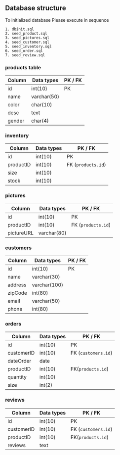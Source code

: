 ## Database structure

To initialized database
Please execute in sequence
```
1. dbinit.sql
2. seed_product.sql
3. seed_pictures.sql
4. seed_customer.sql
5. seed_inventory.sql
6. seed_order.sql
7. seed_review.sql
```

### products table
| Column | Data types | PK / FK |
| ------ | ---------- | ------- |
| id | int(10) | PK |
| name | varchar(50) | |
| color | char(10) | |
| desc | text | |
| gender | char(4) | |

### inventory
| Column | Data types | PK / FK |
| ------ | ---------- | ------- |
| id | int(10) | PK |
| productID | int(10) | FK (`products.id`) |
| size | int(10) | |
| stock | int(10) | |

### pictures
| Column | Data types | PK / FK |
| ------ | ---------- | ------- |
| id | int(10) | PK |
| productID | int(10) | FK (`products.id`) |
| pictureURL | varchar(80) | |

### customers
| Column | Data types | PK / FK |
| ------ | ---------- | ------- |
| id | int(10) | PK |
| name | varchar(30) | |
| address | varchar(100) | |
| zipCode | int(80) | |
| email | varchar(50) | |
| phone | int(80) | |

### orders
| Column | Data types | PK / FK |
| ------ | ---------- | ------- |
| id | int(10) | PK |
| customerID | int(10) | FK (`customers.id`) |
| dateOrder | date | |
| productID | int(10) | FK(`products.id`) |
| quantity | int(10) | |
| size | int(2) | |

### reviews
| Column | Data types | PK / FK |
| ------ | ---------- | ------- |
| id | int(10) | PK |
| customerID | int(10) | FK (`customers.id`) |
| productID | int(10) | FK(`products.id`) |
| reviews | text | |
